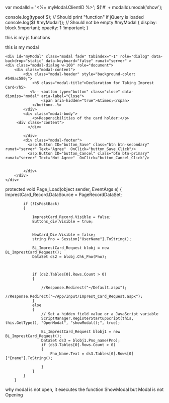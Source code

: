 var modalId = '<%= myModal.ClientID %>';
$('#' + modalId).modal('show');



<!-- Add these before closing </head> or at the end of <body> -->
<script src="https://code.jquery.com/jquery-3.6.0.min.js"></script>
<script src="https://maxcdn.bootstrapcdn.com/bootstrap/4.5.2/js/bootstrap.min.js"></script>
console.log(typeof $); // Should print "function" if jQuery is loaded
console.log($('#myModal')); // Should not be empty
#myModal {
    display: block !important;
    opacity: 1 !important;
}



this is my js functions     
<script language="Javascript" type="text/javascript"> 
      
        function showModal()
        {
            alert("123");
            $('#myModal').modal('show'); // Use Bootstrap modal
           
        }
   
   
        function HDFC_Bank_Ac_holder_Validate()

        {
            var CustomerID = document.getElementById("MainContent_ImprestCard_Record_Customer_ID_0");
            var PAN = document.getElementById("MainContent_ImprestCard_Record_PAN_0");
            var Aadhaar = document.getElementById("MainContent_ImprestCard_Record_Aadhaar_0");
            var Adhar_Attach = document.getElementById("MainContent_ImprestCard_Record_Adhar_Attach_0");
            var PAN_Attach = document.getElementById("MainContent_ImprestCard_Record_PAN_Attach_0");

            var HDFC_Ac_Holder = document.querySelector('input[name*="HDFC_Bank_Ac_holder"]:checked').value;
            
            var CustomerId = document.getElementById("Customer_ID_div");
           
            var Attachmentsdiv = document.getElementById("Attachments_div");
            
            if (HDFC_Ac_Holder == "YES")

            {
               

                PAN.value = "";
                Aadhaar.value = "";
                PAN_Attach.value = "";
                Adhar_Attach.value = "";
                CustomerId.style.display = "block"; // show
                
                Attachmentsdiv.style.display = "none"; //hide
               
               

                return true;
            }

            else
            {
                CustomerID.value = "";
                CustomerId.style.display = "none";
               
                Attachmentsdiv.style.display = "block";

                return true
            }

        }
           

    </script> 


this is my modal 

    <div id="myModal" class="modal fade" tabindex="-1" role="dialog" data-backdrop="static" data-keyboard="false" runat="server" >
    <div class="modal-dialog w-100" role="document">
        <div class="modal-content">
            <div class="modal-header" style="background-color: #548ac580;">
                <h5 class="modal-title">Declaration for Taking Imprest Card</h5>
               <%-- <button type="button" class="close" data-dismiss="modal" aria-label="Close">
                    <span aria-hidden="true">&times;</span>
                </button>--%>
            </div>
            <div class="modal-body">
                <p>Responsibilities of the card holder:</p>
         <div class="content">
              </div>

            </div>
            <div class="modal-footer">
              <asp:Button ID="button_Save" class="btn btn-secondary" runat="server" Text="Agree"  OnClick="button_Save_Click"/>
              <asp:Button ID="button_Cancel" class="btn btn-primary" runat="server" Text="Not Agree"  OnClick="button_Cancel_Click"/>


            </div>
        </div>
    </div>
</div>


protected void Page_Load(object sender, EventArgs e)
        {
            ImprestCard_Record.DataSource = PageRecordDataSet;

            
            if (!IsPostBack)
            {

                ImprestCard_Record.Visible = false;
                Buttons_div.Visible = true;


                NewCard_Div.Visible = false;
                string Pno = Session["UserName"].ToString();

                BL_ImprestCard_Request blobj = new BL_ImprestCard_Request();
                DataSet ds2 = blobj.Chk_Pno(Pno);

               
                
                if (ds2.Tables[0].Rows.Count > 0)
                {
                    
                    //Response.Redirect("~/Default.aspx");
                    //Response.Redirect("~/App/Input/Imprest_Card_Request.aspx");
                }
                else
                {
                    // Set a hidden field value or a JavaScript variable
                    ScriptManager.RegisterStartupScript(this, this.GetType(), "OpenModal", "showModal();", true);

                    BL_ImprestCard_Request blobj1 = new BL_ImprestCard_Request();
                    DataSet ds3 = blobj1.Pno_name(Pno);
                    if (ds3.Tables[0].Rows.Count > 0)
                    {
                        Pno_Name.Text = ds3.Tables[0].Rows[0]["Ename"].ToString();

                    }
                }
            }
        }


why modal is not open, it executes the function ShowModal but Modal is not Opening
